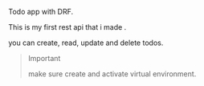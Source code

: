 Todo app with DRF.

This is my first rest api that i made .

you can create, read, update and delete todos.


>>[!IMPORTANT]
>>make sure create and activate virtual environment.
